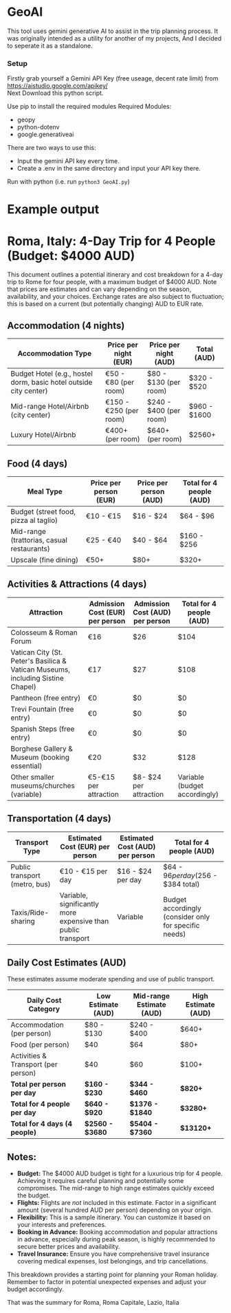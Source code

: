 # GeoAI

This tool uses gemini generative AI to assist in the trip planning process.
It was originally intended as a utility for another of my projects, And I decided to seperate it as a standalone.

### Setup

Firstly grab yourself a Gemini API Key (free useage, decent rate limit) from https://aistudio.google.com/apikey/ <br>
Next Download this python script.

Use pip to install the required modules
Required Modules:
- geopy
- python-dotenv
- google.generativeai

There are two ways to use this:
- Input the gemini API key every time.
- Create a .env in the same directory and input your API key there.

Run with python (i.e. run `python3 GeoAI.py`)


# Example output



# Roma, Italy: 4-Day Trip for 4 People (Budget: $4000 AUD)

This document outlines a potential itinerary and cost breakdown for a 4-day trip to Rome for four people, with a maximum budget of $4000 AUD.  Note that prices are estimates and can vary depending on the season, availability, and your choices.  Exchange rates are also subject to fluctuation;  this is based on a current (but potentially changing) AUD to EUR rate.


## Accommodation (4 nights)

| Accommodation Type | Price per night (EUR) | Price per night (AUD) | Total (AUD) |
|---|---|---|---|
| Budget Hotel (e.g., hostel dorm, basic hotel outside city center) |  €50 - €80 (per room) | $80 - $130 (per room) | $320 - $520 |
| Mid-range Hotel/Airbnb (city center) | €150 - €250 (per room) | $240 - $400 (per room) | $960 - $1600 |
| Luxury Hotel/Airbnb | €400+ (per room) | $640+ (per room) | $2560+ |


## Food (4 days)

| Meal Type | Price per person (EUR) | Price per person (AUD) | Total for 4 people (AUD) |
|---|---|---|---|
| Budget (street food, pizza al taglio) | €10 - €15 | $16 - $24 | $64 - $96  |
| Mid-range (trattorias, casual restaurants) | €25 - €40 | $40 - $64  | $160 - $256 |
| Upscale (fine dining) | €50+ | $80+ | $320+ |


## Activities & Attractions (4 days)

| Attraction | Admission Cost (EUR) per person | Admission Cost (AUD) per person | Total for 4 people (AUD) |
|---|---|---|---|
| Colosseum & Roman Forum | €16 | $26 | $104 |
| Vatican City (St. Peter's Basilica & Vatican Museums, including Sistine Chapel) | €17 | $27 | $108 |
| Pantheon (free entry) | €0 | $0 | $0 |
| Trevi Fountain (free entry) | €0 | $0 | $0 |
| Spanish Steps (free entry) | €0 | $0 | $0 |
| Borghese Gallery & Museum (booking essential) | €20 | $32 | $128 |
|  Other smaller museums/churches (variable) | €5-€15 per attraction  | $8- $24 per attraction |  Variable (budget accordingly) |


## Transportation (4 days)

| Transport Type | Estimated Cost (EUR) per person | Estimated Cost (AUD) per person | Total for 4 people (AUD) |
|---|---|---|---|
| Public transport (metro, bus) | €10 - €15 per day | $16 - $24 per day | $64 - $96 per day ($256 - $384 total) |
| Taxis/Ride-sharing | Variable, significantly more expensive than public transport | Variable  |  Budget accordingly (consider only for specific needs) |


##  Daily Cost Estimates (AUD)

These estimates assume moderate spending and use of public transport.

| Daily Cost Category | Low Estimate (AUD) | Mid-range Estimate (AUD) | High Estimate (AUD) |
|---|---|---|---|
| Accommodation (per person) | $80 - $130 | $240 - $400 | $640+ |
| Food (per person) | $40 | $64 | $80+ |
| Activities & Transport (per person) | $40 | $60 | $100+ |
| **Total per person per day** | **$160 - $230** | **$344 - $460** | **$820+** |
| **Total for 4 people per day** | **$640 - $920** | **$1376 - $1840** | **$3280+** |
| **Total for 4 days (4 people)** | **$2560 - $3680** | **$5404 - $7360** | **$13120+** |


##  Notes:

* **Budget:** The $4000 AUD budget is tight for a luxurious trip for 4 people. Achieving it requires careful planning and potentially some compromises.  The mid-range to high range estimates quickly exceed the budget.
* **Flights:**  Flights are *not* included in this estimate. Factor in a significant amount (several hundred AUD per person) depending on your origin.
* **Flexibility:** This is a sample itinerary. You can customize it based on your interests and preferences.
* **Booking in Advance:** Booking accommodation and popular attractions in advance, especially during peak season, is highly recommended to secure better prices and availability.
* **Travel Insurance:** Ensure you have comprehensive travel insurance covering medical expenses, lost belongings, and trip cancellations.

This breakdown provides a starting point for planning your Roman holiday. Remember to factor in potential unexpected expenses and adjust your budget accordingly.

That was the summary for Roma, Roma Capitale, Lazio, Italia
